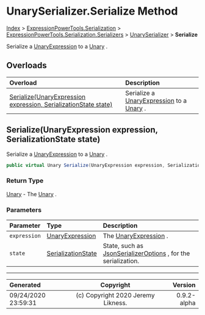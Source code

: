 ﻿# UnarySerializer.Serialize Method

[Index](../index.md) > [ExpressionPowerTools.Serialization](ExpressionPowerTools.Serialization.a.md) > [ExpressionPowerTools.Serialization.Serializers](ExpressionPowerTools.Serialization.Serializers.n.md) > [UnarySerializer](ExpressionPowerTools.Serialization.Serializers.UnarySerializer.cs.md) > **Serialize**

Serialize a [UnaryExpression](https://docs.microsoft.com/dotnet/api/system.linq.expressions.unaryexpression) to a [Unary](ExpressionPowerTools.Serialization.Serializers.Unary.cs.md) .

## Overloads

| Overload | Description |
| :-- | :-- |
| [Serialize(UnaryExpression expression, SerializationState state)](#serializeunaryexpression-expression-serializationstate-state) | Serialize a [UnaryExpression](https://docs.microsoft.com/dotnet/api/system.linq.expressions.unaryexpression) to a [Unary](ExpressionPowerTools.Serialization.Serializers.Unary.cs.md) . |
## Serialize(UnaryExpression expression, SerializationState state)

Serialize a [UnaryExpression](https://docs.microsoft.com/dotnet/api/system.linq.expressions.unaryexpression) to a [Unary](ExpressionPowerTools.Serialization.Serializers.Unary.cs.md) .

```csharp
public virtual Unary Serialize(UnaryExpression expression, SerializationState state)
```

### Return Type

 [Unary](ExpressionPowerTools.Serialization.Serializers.Unary.cs.md)  - The [Unary](ExpressionPowerTools.Serialization.Serializers.Unary.cs.md) .

### Parameters

| Parameter | Type | Description |
| :-- | :-- | :-- |
| `expression` | [UnaryExpression](https://docs.microsoft.com/dotnet/api/system.linq.expressions.unaryexpression) | The [UnaryExpression](https://docs.microsoft.com/dotnet/api/system.linq.expressions.unaryexpression) . |
| `state` | [SerializationState](ExpressionPowerTools.Serialization.Serializers.SerializationState.cs.md) | State, such as [JsonSerializerOptions](https://docs.microsoft.com/dotnet/api/system.text.json.jsonserializeroptions) , for the serialization. |



---

| Generated | Copyright | Version |
| :-- | :-: | --: |
| 09/24/2020 23:59:31 | (c) Copyright 2020 Jeremy Likness. | 0.9.2-alpha |
